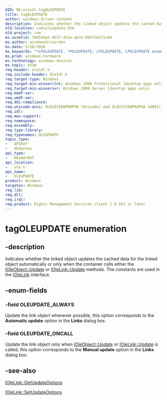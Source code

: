 ```yaml
---
UID: NE:oleidl.tagOLEUPDATE
title: tagOLEUPDATE
author: windows-driver-content
description: Indicates whether the linked object updates the cached data for the linked object automatically or only when the container calls either the IOleObject::Update or IOleLink::Update methods. The constants are used in the IOleLink interface.
old-location: com\oleupdate.htm
old-project: com
ms.assetid: 1945d4a2-dd1f-453e-ab7e-093f26171c84
ms.author: windowsdriverdev
ms.date: 5/16/2018
ms.keywords: "*LPOLEUPDATE, *POLEUPDATE, LPOLEUPDATE, LPOLEUPDATE enumeration pointer [COM], OLEUPDATE, OLEUPDATE enumeration [COM], OLEUPDATE_ALWAYS, OLEUPDATE_ONCALL, POLEUPDATE, POLEUPDATE enumeration pointer [COM], _ole_OLEUPDATE, com.oleupdate, ole/LPOLEUPDATE, ole/OLEUPDATE, ole/OLEUPDATE_ALWAYS, ole/OLEUPDATE_ONCALL, ole/POLEUPDATE, tagOLEUPDATE"
ms.prod: windows-hardware
ms.technology: windows-devices
ms.topic: enum
req.header: oleidl.h
req.include-header: OleIdl.h
req.target-type: Windows
req.target-min-winverclnt: Windows 2000 Professional [desktop apps only]
req.target-min-winversvr: Windows 2000 Server [desktop apps only]
req.kmdf-ver: 
req.umdf-ver: 
req.ddi-compliance: 
req.unicode-ansi: OLEUIVIEWPROPSW (Unicode) and OLEUIVIEWPROPSA (ANSI)
req.idl: 
req.max-support: 
req.namespace: 
req.assembly: 
req.type-library: 
req.typenames: OLEUPDATE
topic_type:
-	APIRef
-	kbSyntax
api_type:
-	HeaderDef
api_location:
-	ole.h
api_name:
-	OLEUPDATE
product: Windows
targetos: Windows
req.lib: 
req.dll: 
req.irql: 
req.product: Rights Management Services client 1.0 SP2 or later
---
```


# tagOLEUPDATE enumeration


## -description


Indicates whether the linked object updates the cached data for the linked object automatically or only when the container calls either the <a href="https://msdn.microsoft.com/1743f99b-4c3b-47be-b77b-1d3378a44903">IOleObject::Update</a> or <a href="https://msdn.microsoft.com/c1da8b95-88e7-42b0-884c-5aa394cc49f4">IOleLink::Update</a> methods. The constants are used in the <a href="https://msdn.microsoft.com/4a34a90d-df1b-4bbf-8365-9d741c18ff74">IOleLink</a> interface. 




## -enum-fields




### -field OLEUPDATE_ALWAYS

Update the link object whenever possible, this option corresponds to the <b>Automatic update</b> option in the <b>Links</b> dialog box.


### -field OLEUPDATE_ONCALL

Update the link object only when <a href="https://msdn.microsoft.com/1743f99b-4c3b-47be-b77b-1d3378a44903">IOleObject::Update</a> or <a href="https://msdn.microsoft.com/c1da8b95-88e7-42b0-884c-5aa394cc49f4">IOleLink::Update</a> is called, this option corresponds to the <b>Manual update</b> option in the <b>Links</b> dialog box.



## -see-also




<a href="https://msdn.microsoft.com/2cb91b48-0026-4afa-80ab-16ac6fbce04d">IOleLink::GetUpdateOptions</a>



<a href="https://msdn.microsoft.com/310c25b5-a2f6-4ed7-8673-c53809fad32f">IOleLink::SetUpdateOptions</a>
 

 

